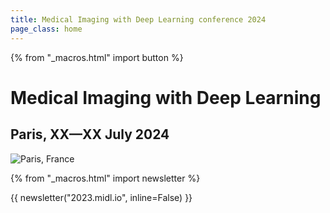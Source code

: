 ```yaml
---
title: Medical Imaging with Deep Learning conference 2024
page_class: home
---
```

{% from "_macros.html" import button %}
# Medical Imaging with Deep Learning
## Paris, XX—XX July 2024
<p class="primary-photo centered">
    <img alt="Paris, France" src="/images/paris.jpeg">
</p>

{% from "_macros.html" import newsletter %}

{{ newsletter("2023.midl.io", inline=False) }}
